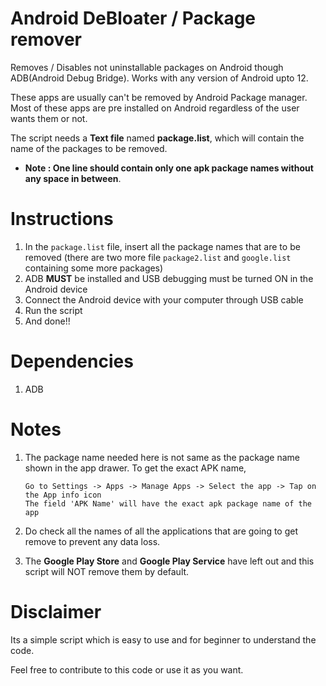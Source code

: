 # Android DeBloater / Package remover

Removes / Disables not uninstallable packages on Android though ADB(Android Debug Bridge). Works with any version of Android upto 12.

These apps are usually can't be removed by Android Package manager. Most of these apps are pre installed on Android regardless of the user wants them or not. 

The script needs a <b>Text file</b> named <b>package.list</b>, which will contain the name of the packages to be removed. 
* <b>Note : One line should contain only one apk package names without any space in between</b>.

# Instructions 

  1. In the `package.list` file, insert all the package names that are to be removed (there are two more file `package2.list` and `google.list` containing some more packages)
  2. ADB <b>MUST</b> be installed and USB debugging must be turned ON in the Android device
  3. Connect the Android device with your computer through USB cable
  4. Run the script
  5. And done!!

# Dependencies

1. ADB

# Notes

1. The package name needed here is not same as the package name shown in the app drawer. To get the exact APK name, 
    ```
	Go to Settings -> Apps -> Manage Apps -> Select the app -> Tap on the App info icon 
	The field 'APK Name' will have the exact apk package name of the app
    ```
2. Do check all the names of all the applications that are going to get remove to prevent any data loss.

3. The **Google Play Store** and **Google Play Service** have left out and this script will NOT remove them by default.

# Disclaimer 

Its a simple script which is easy to use and for beginner to understand the code. 

Feel free to contribute to this code or use it as you want.
